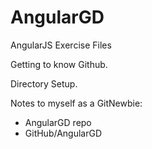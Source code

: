 # AngularGD
AngularJS Exercise Files

Getting to know Github.

Directory Setup.

Notes to myself as a GitNewbie:
- AngularGD repo
- GitHub/AngularGD
